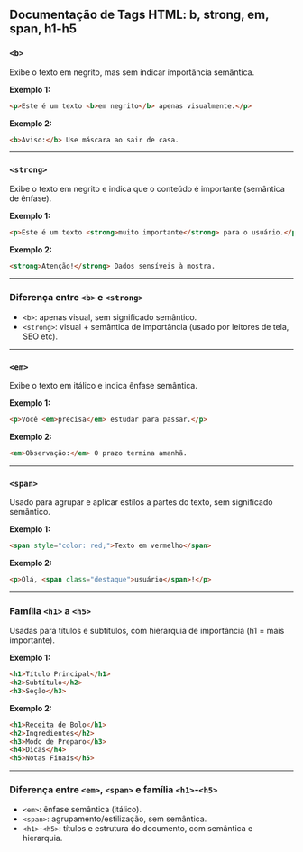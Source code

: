 ## Documentação de Tags HTML: b, strong, em, span, h1-h5

### `<b>`

Exibe o texto em negrito, mas sem indicar importância semântica.

**Exemplo 1:**

```html
<p>Este é um texto <b>em negrito</b> apenas visualmente.</p>
```

**Exemplo 2:**

```html
<b>Aviso:</b> Use máscara ao sair de casa.
```

---

### `<strong>`

Exibe o texto em negrito e indica que o conteúdo é importante (semântica de ênfase).

**Exemplo 1:**

```html
<p>Este é um texto <strong>muito importante</strong> para o usuário.</p>
```

**Exemplo 2:**

```html
<strong>Atenção!</strong> Dados sensíveis à mostra.
```

---

### Diferença entre `<b>` e `<strong>`

- `<b>`: apenas visual, sem significado semântico.
- `<strong>`: visual + semântica de importância (usado por leitores de tela, SEO etc).

---

### `<em>`

Exibe o texto em itálico e indica ênfase semântica.

**Exemplo 1:**

```html
<p>Você <em>precisa</em> estudar para passar.</p>
```

**Exemplo 2:**

```html
<em>Observação:</em> O prazo termina amanhã.
```

---

### `<span>`

Usado para agrupar e aplicar estilos a partes do texto, sem significado semântico.

**Exemplo 1:**

```html
<span style="color: red;">Texto em vermelho</span>
```

**Exemplo 2:**

```html
<p>Olá, <span class="destaque">usuário</span>!</p>
```

---

### Família `<h1>` a `<h5>`

Usadas para títulos e subtítulos, com hierarquia de importância (h1 = mais importante).

**Exemplo 1:**

```html
<h1>Título Principal</h1>
<h2>Subtítulo</h2>
<h3>Seção</h3>
```

**Exemplo 2:**

```html
<h1>Receita de Bolo</h1>
<h2>Ingredientes</h2>
<h3>Modo de Preparo</h3>
<h4>Dicas</h4>
<h5>Notas Finais</h5>
```

---

### Diferença entre `<em>`, `<span>` e família `<h1>`-`<h5>`

- `<em>`: ênfase semântica (itálico).
- `<span>`: agrupamento/estilização, sem semântica.
- `<h1>`-`<h5>`: títulos e estrutura do documento, com semântica e hierarquia.

